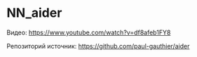 # NN_aider

Видео:
https://www.youtube.com/watch?v=df8afeb1FY8

Репозиторий источник:
https://github.com/paul-gauthier/aider